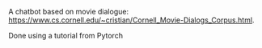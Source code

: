 A chatbot based on movie dialogue: https://www.cs.cornell.edu/~cristian/Cornell_Movie-Dialogs_Corpus.html. 

Done using a tutorial from Pytorch
